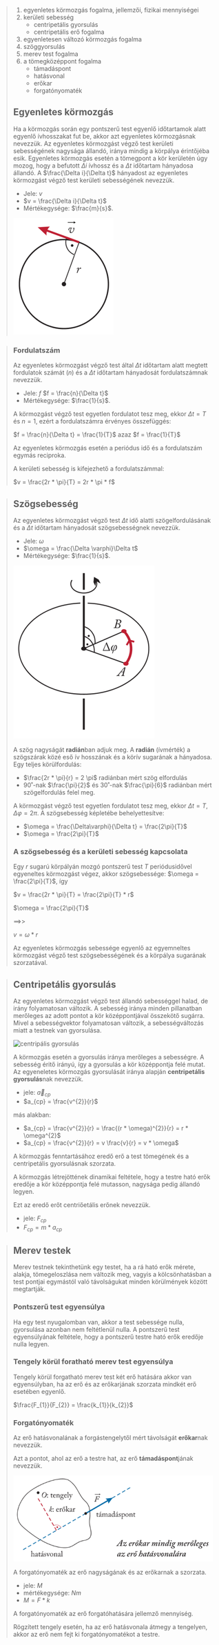 > 1. egyenletes körmozgás fogalma, jellemzői, fizikai mennyiségei
> 1. kerületi sebesség
>    - centripetális gyorsulás
>    - centripetális erő fogalma
> 1. egyenletesen változó körmozgás fogalma
> 1. szöggyorsulás
> 1. merev test fogalma
> 1. a tömegközéppont fogalma
>    - támadáspont
>    - hatásvonal
>    - erőkar
>    - forgatónyomaték
>
> ## Egyenletes körmozgás
>
> Ha a körmozgás során egy pontszerű test egyenlő időtartamok alatt egyenlő ívhosszakat fut be, akkor azt egyenletes körmozgásnak nevezzük.
> Az egyenletes körmozgást végző test kerületi sebességének nagysága állandó, iránya mindig a körpálya érintőjéba esik.
> Egyenletes körmozgás esetén a tömegpont a kör kerületén úgy mozog, hogy a befutott $\Delta i$ ívhossz és a $\Delta t$ időtartam hányadosa állandó.
> A $\frac{\Delta i}{\Delta t}$ hányadost az egyenletes körmozgást végző test kerületi sebességének nevezzük.
> - Jele: $v$
> - $v = \frac{\Delta i}{\Delta t}$
> - Mértékegysége: $\frac{m}{s}$.
>
> ![körmozgás](../images/fizika-keruleti-sebesseg-001.png)

> ### Fordulatszám
>
> Az egyenletes körmozgást végző test által $\Delta t$ időtartam alatt megtett fordulatok számát ($n$) és a $\Delta t$ időtartam hányadosát fordulatszámnak nevezzük.
> - Jele: $f$
> $f = \frac{n}{\Delta t}$
> - Mértékegysége: $\frac{1}{s}$.
>
> A körmozgást végző test egyetlen fordulatot tesz meg, ekkor $\Delta t = T$ és $n = 1$, ezért a fordulatszámra érvényes összefüggés:
>
> $f = \frac{n}{\Delta t} = \frac{1}{T}$ azaz $f = \frac{1}{T}$
>
> Az egyenletes körmozgás esetén a periódus idő és a fordulatszám egymás reciproka.
>
> A kerületi sebesség is kifejezhető a fordulatszámmal:
>
> $v = \frac{2r * \pi}{T} = 2r * \pi * f$

> ## Szögsebesség
>
> Az egyenletes körmozgást végző test $\Delta t$ idő alatti szögelfordulásának és a $\Delta t$ időtartam hányadosát szögsebességnek nevezzük.
> - Jele: $\omega$
> - $\omega = \frac{\Delta \varphi}\Delta t$
> - Mértékegysége: $\frac{1}{s}$.
>
> ![szögsebesség](../images/fizika-szogsebesseg-001.png)
>
> A szög nagyságát **radián**ban adjuk meg.
> A **radián** (ívmérték) a szögszárak közé eső ív hosszának és a körív sugarának a hányadosa.
> Egy teljes körülfordulás:
> - $\frac{2r * \pi}{r} = 2 \pi$ radiánban mért szög elfordulás
> - $90˚$-nak $\frac{\pi}{2}$ és $30˚$-nak $\frac{\pi}{6}$ radiánban mért szögelfordulás felel meg.
>
> A körmozgást végző test egyetlen fordulatot tesz meg, ekkor $\Delta t = T$, $\Delta \varphi = 2\pi$.
> A szögsebesség képletébe behelyettesítve:
> - $\omega = \frac{\Delta\varphi}{\Delta t} = \frac{2\pi}{T}$
> - $\omega = \frac{2\pi}{T}$
>
> ### A szögsebesség és a kerületi sebesség kapcsolata
>
> Egy $r$ sugarú körpályán mozgó pontszerű test $T$ periódusidővel egyeneltes körmozgást végez, akkor szögsebessége: $\omega = \frac{2\pi}{T}$, így
>
> $v = \frac{2r * \pi}{T} = \frac{2\pi}{T} * r$
>
> $\omega = \frac{2\pi}{T}$
>
> ==>>
>
> $v = \omega * r$
>
> Az egyenletes körmozgás sebessége egyenlő az egyemneltes körmozgást végző test szögsebességének és a körpálya sugarának szorzatával.

> ## Centripetális gyorsulás
>
> Az egyenletes körmozgást végző test állandó sebességgel halad, de irány folyamatosan változik. A sebesség iránya minden pillanatban merőleges az adott pontot a kör középpontjával összekötő sugárra. Mivel a sebességvektor folyamatosan változik, a sebességváltozás miatt a testnek van gyorsulása.
>
> ![centripális gyorsulás](../images/fizika-centripetális-gyorsulas-001.png)
>
> A körmozgás esetén a gyorsulás iránya merőleges a sebességre. A sebesség éritő irányú, így a gyorsulás a kör középpontja felé mutat. Az egyeneletes körmozgás gyorsulását iránya alapján **centripetális gyorsulás**nak nevezzük.
> - jele: $\vec a_{cp}$
> - $a_{cp} = \frac{v^{2}}{r}$
>
> más alakban:
>
> - $a_{cp} = \frac{v^{2}}{r} = \frac{(r * \omega)^{2}}{r} = r * \omega^{2}$
> - $a_{cp} = \frac{v^{2}}{r} = v \frac{v}{r} = v * \omega$
>
> A körmozgás fenntartásához eredő erő a test tömegének és a centripetális gyorsulásnak szorzata.
>
> A körmozgás létrejöttének dinamikai feltétele, hogy a testre ható erők eredője a kör középpontja felé mutasson, nagysága pedig állandó legyen.
>
> Ezt az eredő erőt centriőetális erőnek nevezzük.
> - jele: $F_{cp}$
> - $F_{cp} = m * a_{cp}$

> ## Merev testek
>
> Merev testnek tekinthetünk egy testet, ha a rá ható erők mérete, alakja, tömegeloszlása nem változik meg, vagyis a kölcsönhatásban a test pontjai egymástól való távolságukat minden körülmények között megtartják.
>
> ### Pontszerű test egyensúlya
>
> Ha egy test nyugalomban van, akkor a test sebessége nulla, gyorsulása azonban nem feltétlenül nulla.
> A pontszerű test egyensúlyának feltétele, hogy a pontszerű testre ható erők eredője nulla legyen.
>
> ### Tengely körül foratható merev test egyensúlya
>
> Tengely körül forgatható merev test két erő hatására akkor van egyensúlyban, ha az erő és az erőkarjának szorzata mindkét erő esetében egyenlő.
>
> $\frac{F_{1}}{F_{2}} = \frac{k_{1}}{k_{2}}$
>
> ### Forgatónyomaték
>
> Az erő hatásvonalának a forgástengelytől mért távolságát **erőkar**nak nevezzük.
>
> Azt a pontot, ahol az erő a testre hat, az erő **támadáspont**jának nevezzük.
>
> ![Forgatónyomaték](../images/fizika-forgatonyomatek-001.png)
>
> A forgatónyomaték az erő nagyságának és az erőkarnak a szorzata.
> - jele: $M$
> - mértékegysége: $Nm$
> - $M = F * k$
>
> A forgatónyomaték  az erő forgatóhatására jellemző mennyiség.
>
> Rögzített tengely esetén, ha az erő hatásvonala átmegy a tengelyen, akkor az erő nem fejt ki forgatónyomatékot a testre.
